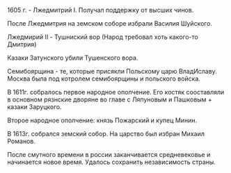 1605 г. - Лжедмитрий I. Получал поддержку от высших чинов. 

После Лжедмитрия на земском соборе избрали Василия Шуйского. 

Лжедмирий II - Тушниский вор (Народ требовал хоть какого-то Дмитрия)

Казаки Затунского убили Тушенского вора.

Семибоярщина - те, которые присякли Польскому царю ВладИславу. Москва была под котролем семибоярщины и польского войска.

В 1611г. собралось первое народное ополчение. Его костяк сооставляли в основном рязнские дворяне во главе с Ляпуновым и Пашковым + казаки Заруцкого.

Второе народное ополчение: князь Пожарский и купец Минин. 

В 1613г. собрался земский собор. 
На царство был избран Михаил Романов.  

После смутного времени в россии заканчивается средневековье и начинается новое время.
Удалось сохранить независимость страны. 
